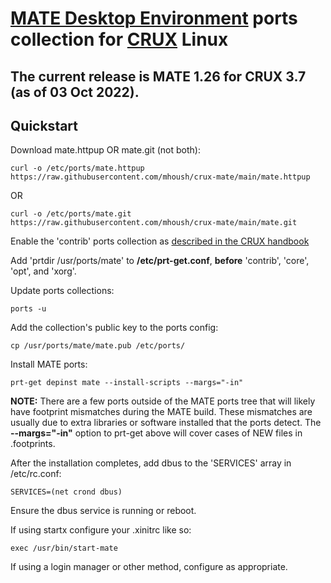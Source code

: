 # [MATE Desktop Environment](http://www.mate-desktop.org/) ports collection for [CRUX](https://crux.nu/) Linux #

## The current release is MATE 1.26 for CRUX 3.7 (as of 03 Oct 2022). ##

## Quickstart ##

Download mate.httpup OR mate.git (not both):

```
curl -o /etc/ports/mate.httpup https://raw.githubusercontent.com/mhoush/crux-mate/main/mate.httpup
```

OR

```
curl -o /etc/ports/mate.git https://raw.githubusercontent.com/mhoush/crux-mate/main/mate.git
```

Enable the 'contrib' ports collection as [described in the CRUX handbook](https://crux.nu/Main/Handbook3-7#ntoc60)

Add 'prtdir /usr/ports/mate' to **/etc/prt-get.conf**, **before** 'contrib', 'core', 'opt', and 'xorg'.

Update ports collections:

```
ports -u
```

Add the collection's public key to the ports config:

```
cp /usr/ports/mate/mate.pub /etc/ports/
```

Install MATE ports:

```
prt-get depinst mate --install-scripts --margs="-in"
```

**NOTE:** There are a few ports outside of the MATE ports tree that will likely have footprint mismatches during the MATE build. These mismatches are usually due to extra libraries or software installed that the ports detect. The **--margs="-in"** option to prt-get above will cover cases of NEW files in .footprints.

After the installation completes, add dbus to the 'SERVICES' array in /etc/rc.conf:

```
SERVICES=(net crond dbus)
```

Ensure the dbus service is running or reboot.

If using startx configure your .xinitrc like so:

```
exec /usr/bin/start-mate
```

If using a login manager or other method, configure as appropriate.
